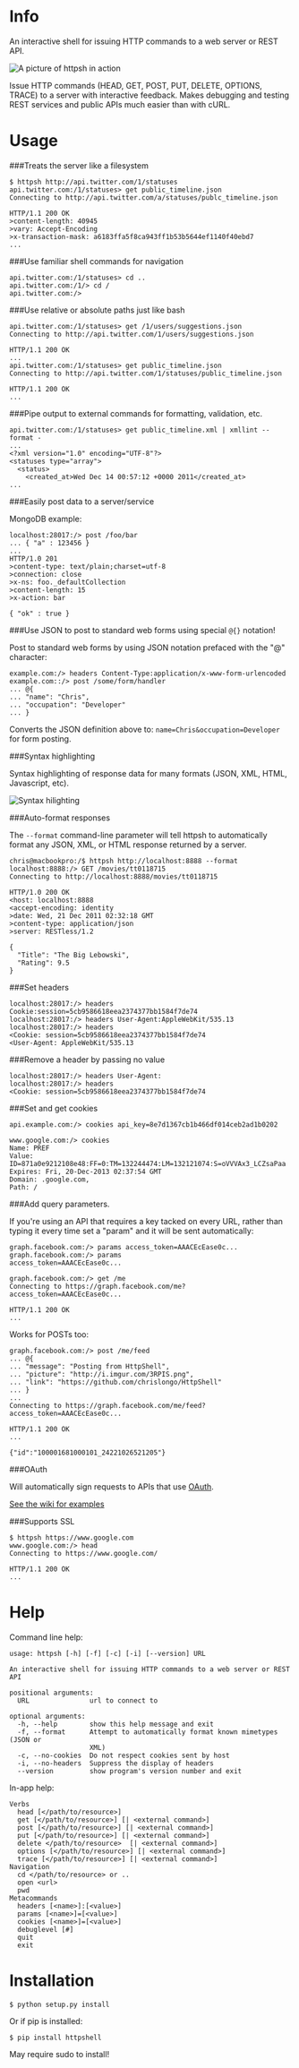 # Info

An interactive shell for issuing HTTP commands to a web server or REST API.

![A picture of httpsh in action](http://i.imgur.com/bDQha.png)

Issue HTTP commands (HEAD, GET, POST, PUT, DELETE, OPTIONS, TRACE) to a server 
with interactive feedback.  Makes debugging and testing REST services and 
public APIs much easier than with cURL.

# Usage

###Treats the server like a filesystem

```
$ httpsh http://api.twitter.com/1/statuses
api.twitter.com:/1/statuses> get public_timeline.json
Connecting to http://api.twitter.com/a/statuses/publc_timeline.json

HTTP/1.1 200 OK
>content-length: 40945
>vary: Accept-Encoding
>x-transaction-mask: a6183ffa5f8ca943ff1b53b5644ef1140f40ebd7
...
```

###Use familiar shell commands for navigation

```
api.twitter.com:/1/statuses> cd ..
api.twitter.com:/1/> cd /
api.twitter.com:/>
```

###Use relative or absolute paths just like bash 

```
api.twitter.com:/1/statuses> get /1/users/suggestions.json
Connecting to http://api.twitter.com/1/users/suggestions.json

HTTP/1.1 200 OK
...
api.twitter.com:/1/statuses> get public_timeline.json
Connecting to http://api.twitter.com/1/statuses/public_timeline.json

HTTP/1.1 200 OK
...
```

###Pipe output to external commands for formatting, validation, etc.

```
api.twitter.com:/1/statuses> get public_timeline.xml | xmllint --format -
...
<?xml version="1.0" encoding="UTF-8"?>
<statuses type="array">
  <status>
    <created_at>Wed Dec 14 00:57:12 +0000 2011</created_at>
...
```

###Easily post data to a server/service

MongoDB example:

```
localhost:28017:/> post /foo/bar
... { "a" : 123456 }
... 
HTTP/1.0 201 
>content-type: text/plain;charset=utf-8
>connection: close
>x-ns: foo._defaultCollection
>content-length: 15
>x-action: bar

{ "ok" : true }
```

###Use JSON to post to standard web forms using special ```@{}``` notation!

Post to standard web forms by using JSON notation prefaced with 
the "@" character:

```
example.com:/> headers Content-Type:application/x-www-form-urlencoded
example.com::/> post /some/form/handler
... @{
... "name": "Chris",
... "occupation": "Developer"  
... }
```

Converts the JSON definition above to: `name=Chris&occupation=Developer` for
form posting.

###Syntax highlighting

Syntax highlighting of response data for many formats (JSON, XML, HTML, 
Javascript, etc).

![Syntax hilighting](http://i.imgur.com/DxB9P.jpg) 

###Auto-format responses

The ```--format``` command-line parameter will tell httpsh to automatically 
format any JSON, XML, or HTML response returned by a server.

```
chris@macbookpro:/$ httpsh http://localhost:8888 --format
localhost:8888:/> GET /movies/tt0118715
Connecting to http://localhost:8888/movies/tt0118715

HTTP/1.0 200 OK
<host: localhost:8888
<accept-encoding: identity
>date: Wed, 21 Dec 2011 02:32:18 GMT
>content-type: application/json
>server: RESTless/1.2

{
  "Title": "The Big Lebowski",
  "Rating": 9.5
}
```

###Set headers

```
localhost:28017:/> headers Cookie:session=5cb9586618eea2374377bb1584f7de74
localhost:28017:/> headers User-Agent:AppleWebKit/535.13
localhost:28017:/> headers
<Cookie: session=5cb9586618eea2374377bb1584f7de74
<User-Agent: AppleWebKit/535.13
```

###Remove a header by passing no value

```
localhost:28017:/> headers User-Agent:
localhost:28017:/> headers
<Cookie: session=5cb9586618eea2374377bb1584f7de74
```

###Set and get cookies
```
api.example.com:/> cookies api_key=8e7d1367cb1b466df014ceb2ad1b0202
```

```
www.google.com:/> cookies
Name: PREF
Value: ID=871a0e9212108e48:FF=0:TM=132244474:LM=132121074:S=oVVVAx3_LCZsaPaa
Expires: Fri, 20-Dec-2013 02:37:54 GMT
Domain: .google.com,
Path: /
```

###Add query parameters.  

If you're using an API that requires a key tacked on every URL, rather than 
typing it every time set a "param" and it will be sent automatically:

```
graph.facebook.com:/> params access_token=AAACEcEase0c...
graph.facebook.com:/> params
access_token=AAACEcEase0c...

graph.facebook.com:/> get /me
Connecting to https://graph.facebook.com/me?access_token=AAACEcEase0c...

HTTP/1.1 200 OK
...
```

Works for POSTs too:

```
graph.facebook.com:/> post /me/feed
... @{
... "message": "Posting from HttpShell",
... "picture": "http://i.imgur.com/3RPIS.png",
... "link": "https://github.com/chrislongo/HttpShell"
... }
... 
Connecting to https://graph.facebook.com/me/feed?access_token=AAACEcEase0c...

HTTP/1.1 200 OK
...

{"id":"100001681000101_24221026521205"}
```

###OAuth

Will automatically sign requests to APIs that use [OAuth](http://oauth.net/).

[See the wiki for examples](https://github.com/chrislongo/HttpShell/wiki/OAuth-How-To)


###Supports SSL

```
$ httpsh https://www.google.com
www.google.com:/> head
Connecting to https://www.google.com/

HTTP/1.1 200 OK
...
```

# Help
Command line help:

```
usage: httpsh [-h] [-f] [-c] [-i] [--version] URL

An interactive shell for issuing HTTP commands to a web server or REST API

positional arguments:
  URL               url to connect to

optional arguments:
  -h, --help        show this help message and exit
  -f, --format      Attempt to automatically format known mimetypes (JSON or
                    XML)
  -c, --no-cookies  Do not respect cookies sent by host
  -i, --no-headers  Suppress the display of headers
  --version         show program's version number and exit
```

In-app help:

```
Verbs
  head [</path/to/resource>]
  get [</path/to/resource>] [| <external command>]
  post [</path/to/resource>] [| <external command>]
  put [</path/to/resource>] [| <external command>]
  delete </path/to/resource>  [| <external command>]
  options [</path/to/resource>] [| <external command>]
  trace [</path/to/resource>] [| <external command>]
Navigation
  cd </path/to/resource> or ..
  open <url>
  pwd
Metacommands
  headers [<name>]:[<value>]
  params [<name>]=[<value>]
  cookies [<name>]=[<value>]
  debuglevel [#]
  quit
  exit
```

# Installation

    $ python setup.py install

Or if pip is installed:

    $ pip install httpshell

May require sudo to install!

